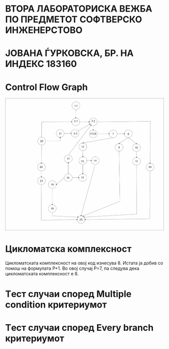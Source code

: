 # ВТОРА ЛАБОРАТОРИСКА ВЕЖБА ПО ПРЕДМЕТОТ СОФТВЕРСКО ИНЖЕНЕРСТОВО
# ЈОВАНА ЃУРКОВСКА, БР. НА ИНДЕКС 183160
# Control Flow Graph
![Control Flow Graph](https://github.com/Jovana325/SI_lab2_183160/blob/main/Control%20Flow%20Graph-slika.png?raw=true)
# Цикломатска комплексност
Цикломатската комплексност на овој код изнесува 8. Истата ја добив со помош на формулата P+1. Во овој случај P=7, па следува дека цикломатската комплексност е 8.
# Tест случаи според Multiple condition критериумот
# Tест случаи според Every branch критериумот
